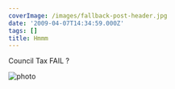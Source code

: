 ```yaml
---
coverImage: /images/fallback-post-header.jpg
date: '2009-04-07T14:34:59.000Z'
tags: []
title: Hmmm
---
```


Council Tax FAIL ?

<!-- more -->

![photo](/wp-content/uploads/2009/04/photo.jpg "photo")

